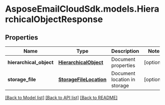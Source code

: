 # AsposeEmailCloudSdk.models.HierarchicalObjectResponse

## Properties
Name | Type | Description | Notes
------------ | ------------- | ------------- | -------------
**hierarchical_object** | [**HierarchicalObject**](HierarchicalObject.md) | Document properties | [optional] 
**storage_file** | [**StorageFileLocation**](StorageFileLocation.md) | Document location in storage | [optional] 



[[Back to Model list]](README.md#documentation-for-models) [[Back to API list]](README.md#documentation-for-api-endpoints) [[Back to README]](README.md)


